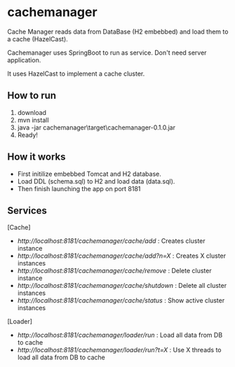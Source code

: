 # cachemanager

Cache Manager reads data from DataBase (H2 embebbed) and load them to a cache (HazelCast).

Cachemanager uses SpringBoot to run as service. Don't need server application.

It uses HazelCast to implement a cache cluster.


## How to run

1. download
2. mvn install
3. java -jar cachemanager\target\cachemanager-0.1.0.jar
4. Ready!
 
## How it works
* First initilize embebbed Tomcat and H2 database. 
* Load DDL (schema.sql) to H2 and load data (data.sql).
* Then finish launching the app on port 8181


## Services
[Cache]
* *http://localhost:8181/cachemanager/cache/add* : Creates cluster instance
* *http://localhost:8181/cachemanager/cache/add?n=X* : Creates X cluster instances
* *http://localhost:8181/cachemanager/cache/remove* : Delete cluster instance
* *http://localhost:8181/cachemanager/cache/shutdown* : Delete all cluster instances
* *http://localhost:8181/cachemanager/cache/status* : Show active cluster instances

[Loader]
* *http://localhost:8181/cachemanager/loader/run* : Load all data from DB to cache
* *http://localhost:8181/cachemanager/loader/run?t=X* : Use X threads to load all data from DB to cache 
